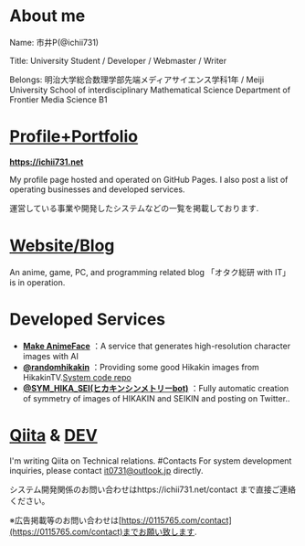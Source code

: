 # About me

Name: 市井P(@ichii731)

Title: University Student / Developer / Webmaster / Writer

Belongs: 明治大学総合数理学部先端メディアサイエンス学科1年 / Meiji University School of interdisciplinary Mathematical Science Department of Frontier Media Science B1


# [Profile+Portfolio](https://ichii731.net/)
**https://ichii731.net**

My profile page hosted and operated on GitHub Pages.
I also post a list of operating businesses and developed services.

運営している事業や開発したシステムなどの一覧を掲載しております.
# [Website/Blog](https://0115765.com/)
An anime, game, PC, and programming related blog 「オタク総研 with IT」 is in operation.
# Developed Services
- **[Make AnimeFace](https://ai.0115765.com/makeface/)** ：A service that generates high-resolution character images with AI
- **[@randomhikakin](https://twitter.com/randomhikakin)** ：Providing some good Hikakin images from HikakinTV.[System code repo](https://github.com/ichii731/randomhikakin)
- **[@SYM_HIKA_SEI(ヒカキンシンメトリーbot)](https://twitter.com/SYM_HIKA_SEI)** ：Fully automatic creation of symmetry of images of HIKAKIN and SEIKIN and posting on Twitter..
# [Qiita](https://qiita.com/ichii731/) & [DEV](https://dev.to/ichii731/)
I'm writing Qiita on Technical relations.
#Contacts
For system development inquiries, please contact it0731@outlook.jp directly.


システム開発関係のお問い合わせはhttps://ichii731.net/contact まで直接ご連絡ください。

※広告掲載等のお問い合わせは[https://0115765.com/contact](https://0115765.com/contact)までお願い致します.

